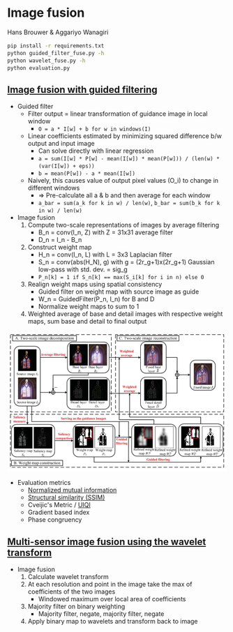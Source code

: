 # Image fusion

Hans Brouwer & Aggariyo Wanagiri

```bash
pip install -r requirements.txt
python guided_filter_fuse.py -h
python wavelet_fuse.py -h
python evaluation.py
```

## [Image fusion with guided filtering](https://www.researchgate.net/profile/Shutao-Li-2/publication/235392779_Image_Fusion_With_Guided_Filtering/links/563720f808aeb786b7042cd2/Image-Fusion-With-Guided-Filtering.pdf)

- Guided filter
  - Filter output = linear transformation of guidance image in local window
    - `O = a * I[w] + b for w in windows(I)`
  - Linear coefficients estimated by minimizing squared difference b/w output and input image
    - Can solve directly with linear regression
    - `a = sum(I[w] * P[w] - mean(I[w]) * mean(P[w])) / (len(w) * (var(I[w]) + eps))`
    - `b = mean(P[w]) - a * mean(I[w])`
  - Naively, this causes value of output pixel values (O_i) to change in different windows
    - => Pre-calculate all a & b and then average for each window
    - `a_bar = sum(a_k for k in w) / len(w)`, `b_bar = sum(b_k for k in w) / len(w)`
- Image fusion
  1. Compute two-scale representations of images by average filtering
     - B_n = conv(I_n, Z) with Z = 31x31 average filter
     - D_n = I_n - B_n
  2. Construct weight map
     - H_n = conv(I_n, L) with L = 3x3 Laplacian filter
     - S_n = conv(abs(H_N), g) with g = (2r_g+1)x(2r_g+1) Gaussian low-pass with std. dev. = sig_g
     - `P_n[k] = 1 if S_n[k] == max(S_i[k] for i in n) else 0`
  3. Realign weight maps using spatial consistency
     - Guided filter on weight map with source image as guide
     - W_n = GuidedFilter(P_n, I_n) for B and D
     - Normalize weight maps to sum to 1
  4. Weighted average of base and detail images with respective weight maps, sum base and detail to final output

![Schematic illustrating the image fusion approach](fusion-schematic.jpg)

- Evaluation metrics
  - [Normalized mutual information](https://scikit-learn.org/stable/modules/generated/sklearn.metrics.normalized_mutual_info_score.html)
  - [Structural similarity (SSIM)](https://scikit-image.org/docs/dev/api/skimage.metrics.html#structural-similarity)
  - Cveijic's Metric / [UIQI](https://github.com/andrewekhalel/sewar)
  - Gradient based index
  - Phase congruency

## [Multi-sensor image fusion using the wavelet transform](https://vision.ece.ucsb.edu/sites/default/files/publications/94ICIPWav.pdf)

- Image fusion
  1. Calculate wavelet transform
  2. At each resolution and point in the image take the max of coefficients of the two images
     - Windowed maximum over local area of coefficients
  3. Majority filter on binary weighting
     - Majority filter, negate, majority filter, negate
  4. Apply binary map to wavelets and transform back to image
